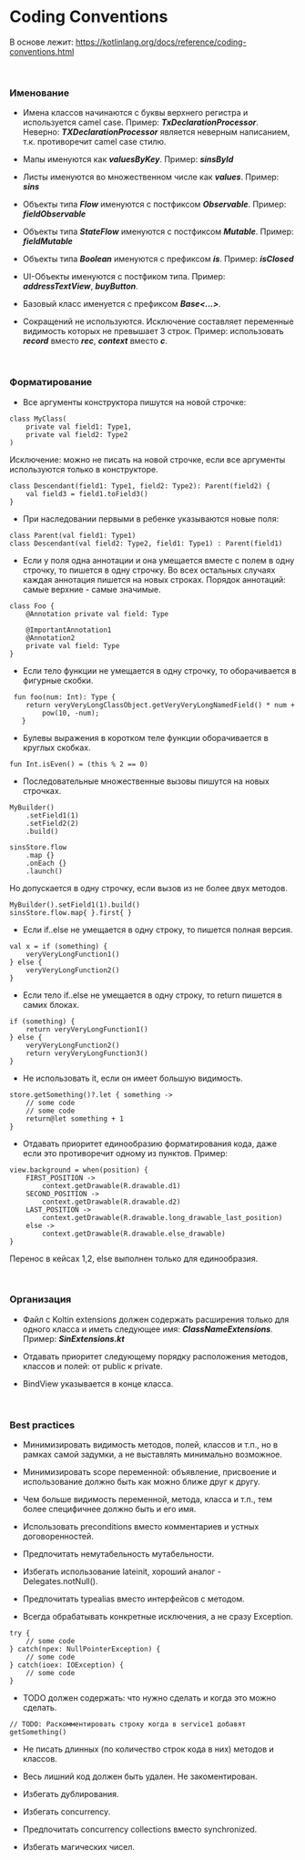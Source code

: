 # Coding Conventions

В основе лежит:
https://kotlinlang.org/docs/reference/coding-conventions.html

<br/>

### Именование

- Имена классов начинаются с буквы верхнего регистра и используется camel case.
Пример: ***TxDeclarationProcessor***.
Неверно: ***TXDeclarationProcessor*** является неверным написанием, т.к. противоречит camel case стилю.

- Мапы именуются как ***valuesByKey***. 
Пример: ***sinsById***

- Листы именуются во множественном числе как ***values***.
Пример: ***sins***

- Объекты типа ***Flow*** именуются с постфиксом ***Observable***.
Пример: ***fieldObservable***

- Объекты типа ***StateFlow*** именуются с постфиксом ***Mutable***.
Пример: ***fieldMutable***

- Объекты типа ***Boolean*** именуются с префиксом ***is***.
Пример: ***isClosed***

- UI-Объекты именуются с постфиком типа. 
Пример: ***addressTextView***, ***buyButton***.

- Базовый класс именуется с префиксом ***Base<...>***.

- Сокращений не используются. Исключение составляет переменные видимость которых не превышает 3 строк.
Пример: использовать ***record*** вместо ***rec***, ***context*** вместо ***c***.

<br/>

### Форматирование

- Все аргументы конструктора пишутся на новой строчке:
```
class MyClass(
	private val field1: Type1,
	private val field2: Type2
)
```
Исключение: можно не писать на новой строчке, если все аргументы используются только в конструкторе.
```
class Descendant(field1: Type1, field2: Type2): Parent(field2) {
	val field3 = field1.toField3()
}
```

- При наследовании первыми в ребенке указываются новые поля:
```
class Parent(val field1: Type1)
class Descendant(val field2: Type2, field1: Type1) : Parent(field1)
```

- Если у поля одна аннотации и она умещается вместе с полем в одну строчку, то пишется в одну строчку. Во всех остальных случаях каждая аннотация пишется на новых строках. 
Порядок аннотаций: самые верхние - самые значимые.
```
class Foo {
	@Annotation private val field: Type

	@ImportantAnnotation1
	@Annotation2 
	private val field: Type
}
```

- Если тело функции не умещается в одну строчку, то оборачивается в фигурные скобки.
```
 fun foo(num: Int): Type {
	return veryVeryLongClassObject.getVeryVeryLongNamedField() * num + 
		pow(10, -num);
   }
```

- Булевы выражения в коротком теле функции оборачивается в круглых скобках.
```
fun Int.isEven() = (this % 2 == 0)
```

- Последовательные множественные вызовы пишутся на новых строчках.
```
MyBuilder()
	.setField1(1)
	.setField2(2)
	.build()

sinsStore.flow
	.map {}
	.onEach {}
	.launch()
```

Но допускается в одну строчку, если вызов из не более двух методов.
```
MyBuilder().setField1(1).build()
sinsStore.flow.map{ }.first{ }
```

- Если if..else не умещается в одну строку, то пишется полная версия.
```
val x = if (something) {
	veryVeryLongFunction1()
} else {
	veryVeryLongFunction2()
}
```

- Если тело if..else не умещается в одну строку, то return пишется в самих блоках.
```
if (something) {
	return veryVeryLongFunction1()
} else {
	veryVeryLongFunction2()
	return veryVeryLongFunction3()
}
```

- Не использовать it, если он имеет большую видимость.
```
store.getSomething()?.let { something ->
	// some code
	// some code
	return@let something + 1
}
```

- Отдавать приоритет единообразию форматирования кода, даже если это противоречит одному из пунктов.
Пример:
```
view.background = when(position) {
	FIRST_POSITION -> 
		context.getDrawable(R.drawable.d1)
	SECOND_POSITION -> 
		context.getDrawable(R.drawable.d2)
	LAST_POSITION ->
		context.getDrawable(R.drawable.long_drawable_last_position)
	else -> 
		context.getDrawable(R.drawable.else_drawable)
}
```
Перенос в кейсах 1,2, else выполнен только для единообразия.

<br/>

### Организация

- Файл с Koltin extensions должен содержать расширения только для одного класса и иметь следующее имя: ***ClassNameExtensions***.
Пример: ***SinExtensions.kt***

- Отдавать приоритет следующему порядку расположения методов, классов и полей: от public к private.

- BindView указывается в конце класса.

<br/>

### Best practices

- Минимизировать видимость методов, полей, классов и т.п., но в рамках самой задумки, а не выставлять минимально возможное.

- Минимизировать scope переменной: объявление, присвоение и использование должно быть как можно ближе друг к другу.

- Чем больше видимость переменной, метода, класса и т.п., тем более специфичнее должно быть и его имя.

- Использовать preconditions вместо комментариев и устных договоренностей.

- Предпочитать немутабельность мутабельности.

- Избегать использование lateinit, хороший аналог - Delegates.notNull().

- Предпочитать typealias вместо интерфейсов с методом.

- Всегда обрабатывать конкретные исключения, а не сразу Exception.
```
try {
	// some code
} catch(npex: NullPointerException) { 
	// some code
} catch(ioex: IOException) {
	// some code
}
```

- TODO должен содержать: что нужно сделать и когда это можно сделать.
```
// TODO: Раскомментировать строку когда в service1 добавят getSomething()
```

- Не писать длинных (по количество строк кода в них) методов и классов.

- Весь лишний код должен быть удален. Не закоментирован.

- Избегать дублирования.

- Избегать concurrency.

- Предпочитать concurrency collections вместо synchronized. 

- Избегать магических чисел.
